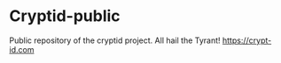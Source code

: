 # Cryptid-public
Public repository of the cryptid project. All hail the Tyrant!
https://crypt-id.com
